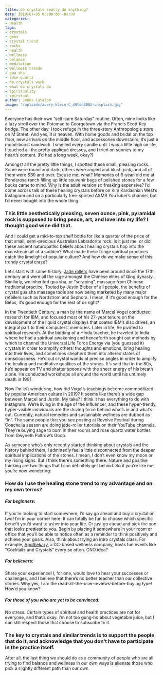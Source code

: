 ```yaml
---
title: do crystals really do anything?
date: 2019-07-05 03:00:00 -07:00
categories:
- Health
tags:
- crystals
- gems
- crystal trend
- rocks
- health
- wellness
- balance
- meditation
- wellness trends
- gua sha
- rose quartz
- do crystals work
- what do crystals do
- spirituality
- spiritual
author: Jenna Catalon
image: "/uploads/avery-klein-C_dRtsnBOQA-unsplash.jpg"
---
```


Everyone has their own “self-care Saturday” routine. Often, mine looks like a lazy stroll over the Potomac to Georgetown via the Francis Scott Key bridge. The other day, I took refuge in the three-story Anthropologie store on M Street. And yes, it _is_ heaven. With home goods and bridal on the top floor, new arrivals on the middle floor, and accessories downstairs, it’s just a mood-boost sandwich. I smelled _every_ candle until I was a little high on life, I touched all the pretty appliqué dresses, and I tried on sunnies to my heart’s content. (I’d had a long week, okay?)
	
Amongst all the pretty little things, I spotted these small, pleasing rocks. Some were round and dark, others were angled and blush pink, and all of them were $80 and over. Excuse me, what? Memories of 6-year-old me at Ponderosa ranch filling up little souvenir bags of polished stones for a few bucks came to mind. Why is the adult version so freaking expensive? I’d come across talk of these healing crystals before on Kim Kardashian West’s Instagram and on a particularly free-spirited ASMR YouTuber’s channel, but I’d never bought into the whole thing. 

### This little aesthetically pleasing, seven ounce, pink, pyramidal rock is supposed to bring peace, art, and love into my life? I thought good wine did that. 

And I could get a mid-to-top shelf bottle for like a quarter of the price of that small, semi-precious Australian Labradorite rock. Is it just me, or did these ancient naturopathic beliefs about healing crystals hop into the mainstream all of a sudden? What made these fringe spiritual practices catch the limelight of popular culture? And how do we make sense of this trendy crystal craze?
	
Let’s start with some history. [Jade rollers](https://www.washingtonpost.com/lifestyle/wellness/jade-rollers-wrinkle-fighting-wonder-cure-or-pointless-yet-pretty-sham/2019/01/11/712c3e9e-1373-11e9-b6ad-9cfd62dbb0a8_story.html?noredirect=on&utm_term=.9d99814c3678) have been around since the 17th century and were all the rage amongst the Chinese elites of Qing dynasty. Similarly, we inherited gua sha, or “scraping”, massage from Chinese traditional practice. Touted by Justin Bieber of all people, the benefits of crystal gua sha massage tools are now being marketed by many major retailers such as Nordstrom and Sephora. I mean, if it’s good enough for the Biebs, it’s good enough for the rest of us right?
	
In the Twentieth Century, a man by the name of Marcel Vogel conducted research for IBM, and focused most of his 27-year tenure on the development of the liquid crystal displays that coated IBM’s disc drives, an integral part to their computers’ memories. Later in life, he pivoted to spiritual research. At the bidding of a Hindu teacher, he traveled to India where he had a spiritual awakening and henceforth sought out methods by which to channel the Universal Life Force Energy via (you guessed it) crystals in order to amplify others’ thoughts and emotions, bring healing into their lives, and sometimes shepherd them into altered states of consciousness. He’d cut crystal wands at precise angles in order to amplify the healing and meditative qualities of the stones. It’s said that in the 80s, he’d appear on TV and shatter spoons with the sheer energy of his breath alone. He conducted workshops all around the world until his untimely death in 1991.
	
Now I’m left wondering, how did Vogel’s teachings become commoditized by popular American culture in 2019? It seems like there’s a wide gap between Marcel and Justin. My take? I think it has everything to do with Instagram. We’re living in the age of the influencer, and these hyper-trendy, hyper-visible individuals are the driving force behind what’s in and what’s out. Currently, natural remedies and sustainable wellness are dubbed as “in”. The same people that you see posting at Revolve Festival during Coachella season are doing jade-roller tutorials on their YouTube channels. They’re buying sage to burn in their rooms and rose quartz water bottles from Gwyneth Paltrow’s Goop.
	
As someone who’s only recently started thinking about crystals and the history behind them, I admittedly feel a little disconnected from the deeper spiritual implications of the stones. I mean, I don’t even know my moon or my rising signs. But I think there’s something there. Nature and positive thinking are two things that I can definitely get behind. So if you’re like me, you’re now wondering: 

### How do I use the healing stone trend to my advantage and on my own terms?

##### For beginners:
	
If you’re looking to start somewhere, I’d say go ahead and buy a crystal or two! I’m in your corner here. It can totally be fun to choose which specific benefit you’d want to usher into your life. Or just go ahead and pick the one that looks prettiest to you. Begin by placing it somewhere in your room or office that you’ll be able to notice often as a reminder to think positively and achieve your goals. Also, think about trying an intro crystals class. For example, [Apothekary](https://apothekary.co/), a DC-based wellness company, hosts fun events like “Cocktails and Crystals” every so often. GNO idea? 

##### For believers:
	
Share your experience! I, for one, would love to hear your successes or challenges, and I believe that there’s no better teacher than our collective stories. Why yes, I am the read-all-the-user-reviews-before-buying type! How’d you know?

##### For those of you who are yet to be convinced:
	
No stress. Certain types of spiritual and health practices are not for everyone, and that’s okay. I’m not too gung-ho about vegetable juice, but I can still respect those that choose to subscribe to it. 

### The key to crystals and similar trends is to support the people that do it, and acknowledge that you don’t have to participate in the practice itself. 

After all, the last thing we should do as a community of people who are all trying to find balance and wellness in our own ways is alienate those who pick a slightly different path than our own.